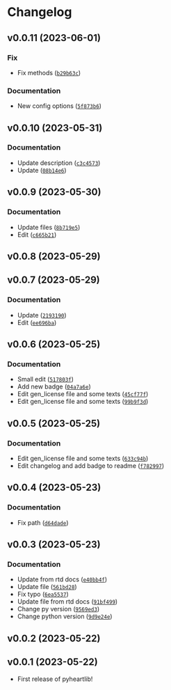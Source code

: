 # Changelog

<!--next-version-placeholder-->

## v0.0.11 (2023-06-01)
### Fix

* Fix methods ([`b29b63c`](https://github.com/sadeghmdi/pyheartlib/commit/b29b63c638bdd8a8160e9a51475aab731f8a15c8))

### Documentation

* New config options ([`5f873b6`](https://github.com/sadeghmdi/pyheartlib/commit/5f873b61fab2594b452c76750514b82cc50e06e4))

## v0.0.10 (2023-05-31)
### Documentation

* Update description ([`c3c4573`](https://github.com/sadeghmdi/pyheartlib/commit/c3c4573be6c674eb9f4ea809490bb00dbf7164bb))
* Update ([`08b14e6`](https://github.com/sadeghmdi/pyheartlib/commit/08b14e6f55ebc4bb9d6f23335e6b31d5e89af057))

## v0.0.9 (2023-05-30)
### Documentation

* Update files ([`8b719e5`](https://github.com/sadeghmdi/pyheartlib/commit/8b719e5ed07a167ddd60c47d1ffb2a6a66327a16))
* Edit ([`c665b21`](https://github.com/sadeghmdi/pyheartlib/commit/c665b21c74188fc67ddd69bae02cee9b7988fa33))

## v0.0.8 (2023-05-29)


## v0.0.7 (2023-05-29)
### Documentation

* Update ([`2193190`](https://github.com/sadeghmdi/pyheartlib/commit/2193190fa07651d32f06c6a37a8d10db7b4f9543))
* Edit ([`ee696ba`](https://github.com/sadeghmdi/pyheartlib/commit/ee696ba7a61b979c7be872a48c6268d05fbaf282))

## v0.0.6 (2023-05-25)
### Documentation
* Small edit ([`517803f`](https://github.com/sadeghmdi/pyheartlib/commit/517803fab03e851fe2a59e338d95ec8461c44ed3))
* Add new badge ([`04a7a6e`](https://github.com/sadeghmdi/pyheartlib/commit/04a7a6e094ac78ea7b4199c17b4b8b86c284d102))
* Edit gen_license file and some texts ([`45cf77f`](https://github.com/sadeghmdi/pyheartlib/commit/45cf77f6c049686ffe2b417c0cd37584c39ccd42))
* Edit gen_license file and some texts ([`99b9f3d`](https://github.com/sadeghmdi/pyheartlib/commit/99b9f3da758afdd78bdc446626c1c1231b2abaf3))

## v0.0.5 (2023-05-25)
### Documentation
* Edit gen_license file and some texts ([`633c94b`](https://github.com/sadeghmdi/pyheartlib/commit/633c94b479c6a0e7a2fa448c8983628d6af2e921))
* Edit changelog and add badge to readme ([`f782997`](https://github.com/sadeghmdi/pyheartlib/commit/f7829979099d8e590fefd541629d4e73c86ddf03))

## v0.0.4 (2023-05-23)
### Documentation
* Fix path ([`d64dade`](https://github.com/sadeghmdi/pyheartlib/commit/d64dade9625586ea87a7e66cafe62215ce787a6e))

## v0.0.3 (2023-05-23)
### Documentation
* Update from rtd docs ([`e40bb4f`](https://github.com/sadeghmdi/pyheartlib/commit/e40bb4ff9dd3665b7e55efee122d53f85f4c431d))
* Update file ([`561bd28`](https://github.com/sadeghmdi/pyheartlib/commit/561bd287ee81e5c180439c6308e4c6cee5dd6c89))
* Fix typo ([`6ea5537`](https://github.com/sadeghmdi/pyheartlib/commit/6ea55377633c7b666207e3c72885a78ba591c863))
* Update file from rtd docs ([`91bf499`](https://github.com/sadeghmdi/pyheartlib/commit/91bf499d45ad693b8b7c3ed8b274a01bcb283774))
* Change py version ([`9569ed3`](https://github.com/sadeghmdi/pyheartlib/commit/9569ed3437f565ded0f16bb0dfe5bb350ae6f521))
* Change python version ([`9d9e24e`](https://github.com/sadeghmdi/pyheartlib/commit/9d9e24e3a9d9c4d66a0e981ea1086b04e70b39bc))

## v0.0.2 (2023-05-22)


## v0.0.1 (2023-05-22)

- First release of pyheartlib!